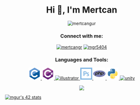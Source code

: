 
<h1 align="center">Hi 👋, I'm Mertcan</h1>

<p align="center"> <img src="https://komarev.com/ghpvc/?username=mertcangur&label=Profile%20views&color=0e75b6&style=flat" alt="mertcangur" /> </p>

<h3 align="center">Connect with me:</h3>
<p align="center">
<a href="https://linkedin.com/in/mertcangr" target="blank"><img align="center" src="https://raw.githubusercontent.com/rahuldkjain/github-profile-readme-generator/master/src/images/icons/Social/linked-in-alt.svg" alt="mertcangr" height="30" width="40" /></a>
<a href="https://www.hackerrank.com/mgr5404" target="blank"><img align="center" src="https://raw.githubusercontent.com/rahuldkjain/github-profile-readme-generator/master/src/images/icons/Social/hackerrank.svg" alt="mgr5404" height="30" width="40" /></a>
</p>

<h3 align="center">Languages and Tools:</h3>
<p align="center"> <a href="https://www.cprogramming.com/" target="_blank" rel="noreferrer"> <img src="https://raw.githubusercontent.com/devicons/devicon/master/icons/c/c-original.svg" alt="c" width="40" height="40"/> </a>  <a href="https://www.w3schools.com/cs/" target="_blank" rel="noreferrer"> <img src="https://raw.githubusercontent.com/devicons/devicon/master/icons/csharp/csharp-original.svg" alt="csharp" width="40" height="40"/> </a> <a href="https://www.adobe.com/in/products/illustrator.html" target="_blank" rel="noreferrer"> <img src="https://www.vectorlogo.zone/logos/adobe_illustrator/adobe_illustrator-icon.svg" alt="illustrator" width="40" height="40"/> </a> <a href="https://www.photoshop.com/en" target="_blank" rel="noreferrer"> <img src="https://raw.githubusercontent.com/devicons/devicon/master/icons/photoshop/photoshop-line.svg" alt="photoshop" width="40" height="40"/> </a> <a href="https://www.php.net" target="_blank" rel="noreferrer"> <img src="https://raw.githubusercontent.com/devicons/devicon/master/icons/php/php-original.svg" alt="php" width="40" height="40"/> </a> <a href="https://www.python.org" target="_blank" rel="noreferrer"> <img src="https://raw.githubusercontent.com/devicons/devicon/master/icons/python/python-original.svg" alt="python" width="40" height="40"/> </a> <a href="https://unity.com/" target="_blank" rel="noreferrer"> <img src="https://www.vectorlogo.zone/logos/unity3d/unity3d-icon.svg" alt="unity" width="40" height="40"/> </a> </p>
<!--
<p align="center"><a href="https://github.com/anuraghazra/github-readme-stats">
  <img align="center" src="https://github-readme-stats.vercel.app/api?username=mertcangur&theme=great-gatsby&hide_border=false&include_all_commits=false&count_private=false">
</a></p>

  
<p align="center"><a href="https://github.com/anuraghazra/github-readme-stats">
  <img align="center" src="https://github-readme-streak-stats.herokuapp.com/?user=mertcangur&theme=great-gatsby&hide_border=false">
</a></p>
  -->
 <p align="center"><a href="https://github.com/anuraghazra/github-readme-stats">
  <img align="center" src="https://github-readme-stats.vercel.app/api/top-langs/?username=mertcangur&theme=great-gatsby&hide_border=false&include_all_commits=false&count_private=false&layout=compact">
</a></p>
 
<!-- Proudly created with GPRM ( https://gprm.itsvg.in ) -->
<p aligin="center"> <a href="https://github.com/oakoudad/badge42"><img src="https://badge.mediaplus.ma/levi/mgur?1337Badge=off&UM6P=off" alt="mgur's 42 stats" /></a> </p>
